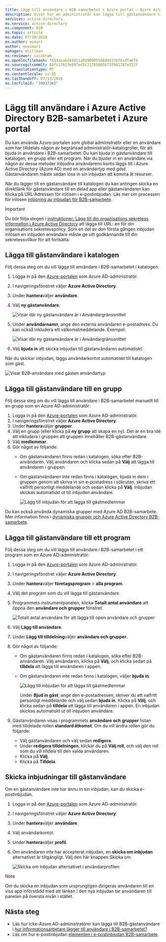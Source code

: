 ```yaml
---
title: Lägg till användare i B2B-samarbetet i Azure portal – Azure Active Directory | Microsoft Docs
description: Visar hur en administratör kan lägga till gästanvändare till sin katalog från en partnerorganisation som använder Azure Active Directory (Azure AD) B2B-samarbete.
services: active-directory
ms.service: active-directory
ms.component: B2B
ms.topic: article
ms.date: 07/10/2018
ms.author: mimart
author: msmimart
manager: mtillman
ms.reviewer: sasubram
ms.openlocfilehash: f654aaa6d44011a089008558849d37bf6cdfa6f6
ms.sourcegitcommit: 04fc1781fe897ed1c21765865b73f941287e222f
ms.translationtype: MT
ms.contentlocale: sv-SE
ms.lasthandoff: 07/13/2018
ms.locfileid: "39037265"
---
```

# <a name="add-azure-active-directory-b2b-collaboration-users-in-the-azure-portal"></a>Lägg till användare i Azure Active Directory B2B-samarbetet i Azure portal

Du kan använda Azure-portalen som global administratör eller en användare som har tilldelats någon av begränsad administratör-katalogroller, för att bjuda in användare i B2B-samarbetet. Du kan bjuda in gästanvändare till katalogen, en grupp eller ett program. När du bjuder in en användare via någon av dessa metoder inbjudna användarens konto läggs till i Azure Active Directory (Azure AD) med en användartyp med *gäst*. Gästanvändaren måste sedan lösa in sin inbjudan att komma åt resurser.

När du lägger till en gästanvändare till katalogen du kan antingen skicka en direktlänk för gästanvändare till en delad app eller gästanvändaren kan klicka på URL-Adressen för inlösen i e-postinbjudan. Läs mer om processen för inlösen [inlösning av inbjudan för B2B-samarbete](redemption-experience.md).

> [!IMPORTANT]
> Du bör följa stegen i [instruktioner: Lägg till din organisations sekretess information i Azure Active Directory](https://aka.ms/adprivacystatement) att lägga till URL: en för din organisations sekretesspolicy. Som en del av den första gången inbjudan inlösen en inbjuden användare måste ge sitt godkännande till din sekretessvillkor för att fortsätta. 

## <a name="add-guest-users-to-the-directory"></a>Lägga till gästanvändare i katalogen

Följ dessa steg om du vill lägga till användare i B2B-samarbetet i katalogen:

1. Logga in på den [Azure-portalen](https://portal.azure.com) som Azure AD-administratör.
2. I navigeringsfönstret väljer **Azure Active Directory**.
3. Under **hantera**väljer **användare**.
4. Välj **ny gästanvändare**.

   ![Visar där ny gästanvändare är i Användargränssnittet](./media/add-users-administrator/NewGuestUser-Directory.png) 
 
5. Under **användarnamn**, ange den externa användaren e-postadress. Du kan också inkludera ett välkomstmeddelande. Exempel:

   ![Visar där ny gästanvändare är i Användargränssnittet](./media/add-users-administrator/InviteGuest.png) 

6. Välj **bjuda in** att skicka inbjudan till gästanvändaren automatiskt. 
 
När du skickar inbjudan, läggs användarkontot automatiskt till katalogen som gäst.


![Visar B2B-användare med gästen användartyp](./media/add-users-administrator/GuestUserType.png)  

## <a name="add-guest-users-to-a-group"></a>Lägga till gästanvändare till en grupp
Följ dessa steg om du vill lägga till användare i B2B-samarbetet manuellt till en grupp som en Azure AD-administratör:

1. Logga in på den [Azure-portalen](https://portal.azure.com) som Azure AD-administratör.
2. I navigeringsfönstret väljer **Azure Active Directory**.
3. Under **hantera**väljer **grupper**.
4. Välj en grupp (eller klicka på **ny grupp** att skapa en ny). Det är en bra idé att inkludera i gruppen att gruppen innehåller B2B-gästanvändare.
5. Välj **medlemmar**. 
6. Gör något av följande:
   - Om gästanvändaren finns redan i katalogen, söka efter B2B-användaren. Välj användaren och klicka sedan på **Välj** att lägga till användaren i gruppen.
   - Om gästanvändaren inte redan finns i katalogen, bjuda in dem i gruppen genom att skriva in sin e-postadress i sökrutan, skriva ett valfritt personligt meddelande och sedan klicka på **Välj**. Inbjudan skickas automatiskt ut till inbjuden användare.
     
     ![Lägg till inbjudan för att lägga till gästmedlemmar](./media/add-users-administrator/GroupInvite.png)
   
Du kan också använda dynamiska grupper med Azure AD B2B-samarbete. Mer information finns i [dynamiska grupper och Azure Active Directory B2B-samarbete](use-dynamic-groups.md).

## <a name="add-guest-users-to-an-application"></a>Lägga till gästanvändare till ett program

Följ dessa steg om du vill lägga till användare i B2B-samarbetet i ett program som en Azure AD-administratör:

1. Logga in på den [Azure-portalen](https://portal.azure.com) som Azure AD-administratör.
2. I navigeringsfönstret väljer **Azure Active Directory**.
3. Under **hantera**väljer **företagsprogram** > **alla program**.
4. Välj det program som du vill lägga till gästanvändare.
5. Programmets instrumentpanelen, klicka **Totalt antal användare** att öppna den **användare och grupper** fönstret.

    ![Totalt antal användare för att lägga till open användare och grupper](./media/add-users-administrator/AppUsersAndGroups.png)

6. Välj **Lägg till användare**.
7. Under **Lägg till tilldelning**väljer **användare och grupper**.
8. Gör något av följande:
   - Om gästanvändaren finns redan i katalogen, söka efter B2B-användaren. Välj användaren, klicka på **Välj**, och klicka sedan på **tilldela** att lägga till användaren i appen.
   - Om gästanvändaren inte redan finns i katalogen, väljer **bjuda in**.
           
       ![Lägg till inbjudan för att lägga till gästmedlemmar](./media/add-users-administrator/AppInviteUsers.png)
   
      Under **Bjud in gäst**, ange den e-postadressen, skriver du ett valfritt personligt meddelande och välj sedan **bjuda in**. Klicka på **Välj**, och klicka sedan på **tilldela** att lägga till användaren i appen. En inbjudan skickas automatiskt ut till inbjuden användare.

9. Gästanvändaren visas i programmets **användare och grupper** listan med tilldelade rollen **standard åtkomst**. Om du vill ändra rollen gör du följande:
   - Välj gästanvändaren och välj sedan **redigera**. 
   - Under **redigera tilldelningen**, klickar du på **Välj roll**, och välj den roll som du vill tilldela till den valda användaren.
   - Klicka på **Välj**.
   - Klicka på **Tilldela**.
 
## <a name="resend-invitations-to-guest-users"></a>Skicka inbjudningar till gästanvändare

Om en gästanvändare inte har ännu in sin inbjudan, kan du skicka e-postinbjudan.

1. Logga in på den [Azure-portalen](https://portal.azure.com) som Azure AD-administratör.
2. I navigeringsfönstret väljer **Azure Active Directory**.
3. Under **hantera**väljer **användare**.
5. Välj användarkontot.
6. Under **hantera**väljer **profil**.
7. Om användaren inte har accepterat inbjudan, en **skicka om inbjudan** alternativet är tillgängligt. Välj den här knappen Skicka om.

   ![Skicka om inbjudan alternativet i användarprofilen](./media/add-users-administrator/Resend-Invitation.png)

> [!NOTE]
> Om du skicka en inbjudan som ursprungligen dirigeras användaren till en viss app införstådd med att länken i den nya inbjudan tar användaren till panelen på översta nivån i stället.

## <a name="next-steps"></a>Nästa steg

- Läs hur icke-Azure AD-administratörer kan lägga till B2B-gästanvändare i [hur informationsarbetare lägger till användare i B2B-samarbetet?](add-users-information-worker.md)
- Läs om hur e-postinbjudan [elementen i e-postinbjudan B2B-samarbete](invitation-email-elements.md).

